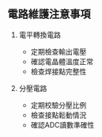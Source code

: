 ## 電路維護注意事項
1. 電平轉換電路
   - 定期檢查輸出電壓
   - 確認電晶體溫度正常
   - 檢查焊接點完整性

2. 分壓電路
   - 定期校驗分壓比例
   - 檢查接點鬆動情況
   - 確認ADC讀數準確性
